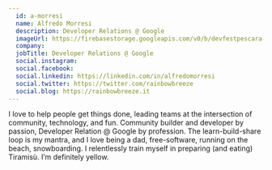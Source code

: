 ```yaml
---
  id: a-morresi
  name: Alfredo Morresi
  description: Developer Relations @ Google
  imageUrl: https://firebasestorage.googleapis.com/v0/b/devfestpescara-2023.appspot.com/o/speakers%2Fa-morresi.png?alt=media&token=f5f70f9a-5a0a-457f-b5ff-4c20579aa784
  company: 
  jobTitle: Developer Relations @ Google
  social.instagram: 
  social.facebook: 
  social.linkedin: https://linkedin.com/in/alfredomorresi
  social.twitter: https://twitter.com/rainbowbreeze
  social.blog: https://rainbowbreeze.it
---
```


I love to help people get things done, leading teams at the intersection of community, technology, and fun. Community builder and developer by passion, Developer Relation @ Google by profession. The learn-build-share loop is my mantra, and I love being a dad, free-software, running on the beach, snowboarding. I relentlessly train myself in preparing (and eating) Tiramisù. I’m definitely yellow.
